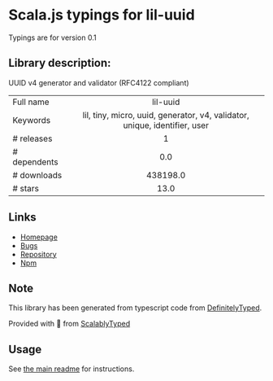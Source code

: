 
# Scala.js typings for lil-uuid

Typings are for version 0.1

## Library description:
UUID v4 generator and validator (RFC4122 compliant)

|                    |                 |
| ------------------ | :-------------: |
| Full name          | lil-uuid |
| Keywords           | lil, tiny, micro, uuid, generator, v4, validator, unique, identifier, user |
| # releases         | 1 |
| # dependents       | 0.0 |
| # downloads        | 438198.0 |
| # stars            | 13.0 |

## Links
- [Homepage](https://github.com/lil-js/uuid)
- [Bugs](https://github.com/lil-js/uuid/issues)
- [Repository](https://github.com/lil-js/uuid)
- [Npm](https://www.npmjs.com/package/lil-uuid)
    


## Note
This library has been generated from typescript code from [DefinitelyTyped](https://definitelytyped.org).

Provided with :purple_heart: from [ScalablyTyped](https://github.com/oyvindberg/ScalablyTyped)

## Usage
See [the main readme](../../readme.md) for instructions.


